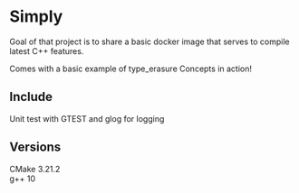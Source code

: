 # Simply
Goal of that project is to share a basic docker image that serves to compile latest C++ features.

Comes with a basic example of type_erasure Concepts in action!

## Include
Unit test with GTEST and glog for logging

## Versions
CMake 3.21.2 <br />
g++ 10 <br />
<br />
